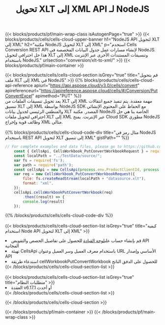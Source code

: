 ﻿---
title:  تحويل XLT إلى XML API لـ NodeJS
description: استخدام Aspose.Cells Cloud SDK لـ NodeJS لتحويل ملف تنسيق XLT إلى ملف بتنسيق XML.
url: /ar/nodejs/conversion/xlt-to-xml/
---
{{< blocks/products/pf/main-wrap-class isAutogenPage="true" >}}
{{< blocks/products/cells/cells-cloud-upper-banner h1="NodeJS API لتحويل XLT إلى XML" h2="مكتبة NodeJS لتحويل XLT إلى XML" p="استخدم Cells Conversion REST API لإنشاء مسارات عمل جدول البيانات المخصصة في NodeJS. هذا حل احترافي لتحويل XLT إلى XML وتنسيقات المستندات الأخرى عبر الإنترنت باستخدام NodeJS." urlsection="conversion/xlt-to-xml/" >}}
{{< blocks/products/pf/main-container >}}

{{< blocks/products/cells/cells-cloud-section isGrey="true" title="قم بتحويل ملف XLT إلى XML في NodeJS" >}}
{{% blocks/products/cells/cells-cloud-api-reference apiurl="https://api.aspose.cloud/v3.0/cells/convert" apireferenceurl="https://apireference.aspose.cloud/cells/#/Conversion/PutConvertExcel" apimethod="PUT" %}}
<br/>
يعد تحويل تنسيقات الملفات من XLT إلى XML مهمة معقدة. يتم تنفيذ جميع انتقالات تنسيق XLT إلى XML بواسطة NodeJS SDK مع الحفاظ على المحتوى الإنشائي والمنطقي الرئيسي لجدول بيانات XLT المصدر. مكتبة NodeJS الخاصة بنا هي حل احترافي لتحويل ملفات XLT إلى XML عبر الإنترنت. يمنح Cloud SDK مطوري NodeJS وظائف قوية وإخراج XML مثالي.
<br/>
<br/>
{{% blocks/products/cells/cells-cloud-code-div title="مثال رمز في NodeJS باستخدام REST API لتحويل XLT إلى تنسيق XML" gistPath="" %}}
 
```js
// For complete examples and data files, please go to https://github.com/aspose-cells-cloud/aspose-cells-cloud-node/
    const { CellsApi, CellsWorkbook_PutConvertWorkbookRequest } = require("asposecellscloud");
    const localPath = "../TestData/source/";
    var fs = require('fs');
    var path = require('path');
    const cellsApi = new CellsApi(process.env.ProductClientId, process.env.ProductClientSecret);
    var req = new CellsWorkbook_PutConvertWorkbookRequest({
        file: fs.createReadStream(localPath + "datasource.xlt"),
        format: "xml",
    });
    cellsApi.cellsWorkbookPutConvertWorkbook(req)
        .then((result) => {
        console.log(result)
    });
```
 
{{% /blocks/products/cells/cells-cloud-code-div %}}
<br/>
<br/>
{{< blocks/products/cells/cells-cloud-section-list isGrey="true" title="كيفية استخدام Node API لتحويل XLT إلى XML" >}}
<li> قم بإنشاء حساب على<a href="https://dashboard.aspose.cloud/">لوحة القيادة</a> للحصول على تفاصيل الحصص والتفويض API المجانية</li>
<li>تهيئة CellsApi باستخدام معرف العميل وسر العميل وعنوان URL الأساسي وإصدار API</li>
<li>استدعاء طريقة cellWorkbookPutConvertWorkbook للحصول على الدفق الناتج</li>
{{< /blocks/products/cells/cells-cloud-section-list >}}
<br/>
<br/>
{{< blocks/products/cells/cells-cloud-section-list isGrey="true" title="متطلبات النظام" >}}
<li>العقدة v6.17.1 أو أحدث</li>
{{< /blocks/products/cells/cells-cloud-section-list >}}

{{< /blocks/products/cells/cells-cloud-section >}}

{{< /blocks/products/pf/main-container >}}
{{< /blocks/products/pf/main-wrap-class >}}
